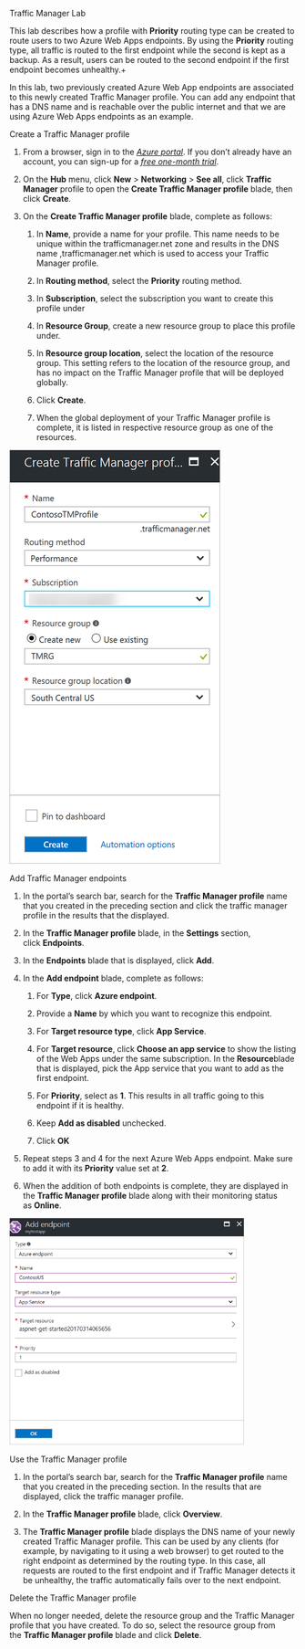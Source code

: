Traffic Manager Lab

This lab describes how a profile with **Priority** routing type can be
created to route users to two Azure Web Apps endpoints. By using
the **Priority** routing type, all traffic is routed to the first
endpoint while the second is kept as a backup. As a result, users can be
routed to the second endpoint if the first endpoint becomes unhealthy.+

In this lab, two previously created Azure Web App endpoints are
associated to this newly created Traffic Manager profile. You can add
any endpoint that has a DNS name and is reachable over the public
internet and that we are using Azure Web Apps endpoints as an example.

Create a Traffic Manager profile

1.  From a browser, sign in to the [*Azure
     portal*](http://portal.azure.com/). If you don’t already have an
     account, you can sign-up for a [*free one-month
     trial*](https://azure.microsoft.com/free/).

2.  On the **Hub** menu, click **New** &gt; **Networking** &gt; **See
     all**, click **Traffic Manager** profile to open the **Create
     Traffic Manager profile** blade, then click **Create**.

3.  On the **Create Traffic Manager profile** blade, complete as
     follows:

    1.  In **Name**, provide a name for your profile. This name needs to
         be unique within the trafficmanager.net zone and results in
         the DNS name ,trafficmanager.net which is used to access your
         Traffic Manager profile.

    2.  In **Routing method**, select the **Priority** routing method.

    3.  In **Subscription**, select the subscription you want to create
         this profile under

    4.  In **Resource Group**, create a new resource group to place this
         profile under.

    5.  In **Resource group location**, select the location of the
         resource group. This setting refers to the location of the
         resource group, and has no impact on the Traffic Manager
         profile that will be deployed globally.

    6.  Click **Create**.

    7.  When the global deployment of your Traffic Manager profile is
         complete, it is listed in respective resource group as one of
         the resources.

 <img src="./media/image1.png" width="370" height="725" />

Add Traffic Manager endpoints

1.  In the portal’s search bar, search for the **Traffic Manager
     profile** name that you created in the preceding section and click
     the traffic manager profile in the results that the displayed.

2.  In the **Traffic Manager profile** blade, in
     the **Settings** section, click **Endpoints**.

3.  In the **Endpoints** blade that is displayed, click **Add**.

4.  In the **Add endpoint** blade, complete as follows:

    1.  For **Type**, click **Azure endpoint**.

    2.  Provide a **Name** by which you want to recognize this endpoint.

    3.  For **Target resource type**, click **App Service**.

    4.  For **Target resource**, click **Choose an app service** to show
         the listing of the Web Apps under the same subscription. In
         the **Resource**blade that is displayed, pick the App service
         that you want to add as the first endpoint.

    5.  For **Priority**, select as **1**. This results in all traffic
         going to this endpoint if it is healthy.

    6.  Keep **Add as disabled** unchecked.

    7.  Click **OK**



1.  Repeat steps 3 and 4 for the next Azure Web Apps endpoint. Make sure
     to add it with its **Priority** value set at **2**.

2.  When the addition of both endpoints is complete, they are displayed
     in the **Traffic Manager profile** blade along with their
     monitoring status as **Online**.

 <img src="./media/image2.png" width="412" height="397" />

Use the Traffic Manager profile

1.  In the portal’s search bar, search for the **Traffic Manager
     profile** name that you created in the preceding section. In the
     results that are displayed, click the traffic manager profile.

2.  In the **Traffic Manager profile** blade, click **Overview**.

3.  The **Traffic Manager profile** blade displays the DNS name of your
     newly created Traffic Manager profile. This can be used by any
     clients (for example, by navigating to it using a web browser) to
     get routed to the right endpoint as determined by the
     routing type. In this case, all requests are routed to the first
     endpoint and if Traffic Manager detects it be unhealthy, the
     traffic automatically fails over to the next endpoint.

Delete the Traffic Manager profile

When no longer needed, delete the resource group and the Traffic Manager
profile that you have created. To do so, select the resource group from
the **Traffic Manager profile** blade and click **Delete**.
